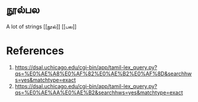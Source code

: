 # நூல்பல
A lot of strings
[[நூல்]] [[பல]]
# References
1. https://dsal.uchicago.edu/cgi-bin/app/tamil-lex_query.py?qs=%E0%AE%A8%E0%AF%82%E0%AE%B2%E0%AF%8D&searchhws=yes&matchtype=exact
2. https://dsal.uchicago.edu/cgi-bin/app/tamil-lex_query.py?qs=%E0%AE%AA%E0%AE%B2&searchhws=yes&matchtype=exact
